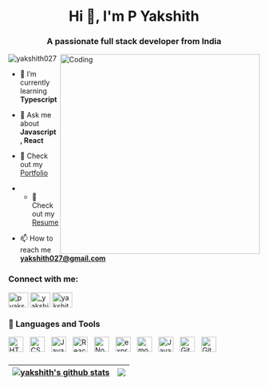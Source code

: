 
<h1 align="center">Hi 👋, I'm P Yakshith</h1>
<h3 align="center">A passionate full stack developer from India</h3>
<img align="right" alt="Coding" width="400" src="https://c.tenor.com/BqbIhT4Mb7cAAAAd/programmer-rounded-edges.gif">
<p align="left"> <img src="https://komarev.com/ghpvc/?username=yakshith027&label=Profile%20views&color=0e75b6&style=flat" alt="yakshith027" /> </p>

- 🌱 I’m currently learning **Typescript**

- 💬 Ask me about **Javascript , React**
- 📄 Check out my <a href="yakshith027.github.io" target="_blank" >Portfolio</a>
- - 📄 Check out my <a href="https://drive.google.com/file/d/1iRtaj8LV9l5y9-aiEVNRFC0KLz5Q-JMZ/view?usp=sharing" target="_blank" >Resume</a>
- 📫 How to reach me **yakshith027@gmail.com**



<h3 align="left">Connect with me:</h3>
<p align="left">
<a href="https://linkedin.com/in/p-yakshith-kulal-490b34227" target="blank"><img align="center" src="https://raw.githubusercontent.com/rahuldkjain/github-profile-readme-generator/master/src/images/icons/Social/linked-in-alt.svg" alt="p yakshith kulal" height="30" width="40" /></a>
<a href="https://instagram.com/_yakshith_kulal_" target="blank"><img align="center" src="https://raw.githubusercontent.com/rahuldkjain/github-profile-readme-generator/master/src/images/icons/Social/instagram.svg" alt="_yakshith_kulal_" height="30" width="40" /></a>
<a href="https://www.leetcode.com/yakshith" target="blank"><img align="center" src="https://raw.githubusercontent.com/rahuldkjain/github-profile-readme-generator/master/src/images/icons/Social/leet-code.svg" alt="yakshith" height="30" width="40" /></a>
</p>

### 🧰 Languages and Tools



<img align="left" alt="HTML" width="30px" style="padding-right:10px;" src="https://cdn.jsdelivr.net/gh/devicons/devicon/icons/html5/html5-plain.svg" />
<img align="left" alt="CSS" width="30px" style="padding-right:10px;" src="https://cdn.jsdelivr.net/gh/devicons/devicon/icons/css3/css3-plain.svg" />
<img align="left" alt="JavaScript" width="30px" style="padding-right:10px;" src="https://cdn.jsdelivr.net/gh/devicons/devicon/icons/javascript/javascript-plain.svg" />
<img align="left" alt="React" width="30px" style="padding-right:10px;" src="https://cdn.jsdelivr.net/gh/devicons/devicon/icons/react/react-original.svg" />
<img align="left" alt="NodeJS" width="30px" style="padding-right:10px;" src="https://cdn.jsdelivr.net/gh/devicons/devicon/icons/nodejs/nodejs-original.svg" />
<img align="left" alt="express" width="30px" style="padding-right:10px;" src="https://cdn.jsdelivr.net/gh/devicons/devicon/icons/express/express-original-wordmark.svg"/>
<img align="left" alt="mongodb" width="30px" style="padding-right:10px;" src="https://cdn.jsdelivr.net/gh/devicons/devicon/icons/mongodb/mongodb-original-wordmark.svg" />
<img align="left" alt="Java" width="30px" style="padding-right:10px;" src="https://cdn.jsdelivr.net/gh/devicons/devicon/icons/java/java-original.svg"/>

<img align="left" alt="Git" width="30px" style="padding-right:10px;" src="https://cdn.jsdelivr.net/gh/devicons/devicon/icons/git/git-original.svg" />
<img align="left" alt="GitHub" width="30px" style="padding-right:10px;" src="https://cdn.jsdelivr.net/gh/devicons/devicon/icons/github/github-original.svg" />

<br />

#

| <a href="https://github.com/yakshith027/github-readme-stats"><img align="center" src="https://github-readme-stats.vercel.app/api?username=yakshith027&show_icons=true&include_all_commits=true&theme=buefy&hide_border=true" alt="yakshith's github stats" /></a> | <a href="https://github.com/yakshith027/github-readme-stats"><img align="center" src="https://github-readme-stats.vercel.app/api/top-langs/?username=yakshith027&layout=compact&theme=buefy&hide_border=true" /></a> |
| ------------- | ------------- |




